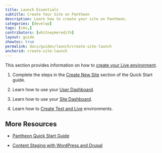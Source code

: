 ```yaml
---
title: Launch Essentials
subtitle: Create Your Site on Pantheon
description: Learn how to create your site on Pantheon.
categories: [develop]
tags: [cms,]
contributors: [whitneymeredith]
layout: guide
showtoc: true
permalink: docs/guides/launch/create-site-launch
anchorid: create-site-launch
---
```


This section provides information on how to [create your Live environment](/guides/quickstart/create-test-live). 


1. Complete the steps in the [Create New Site](/guides/quickstart/create-new-site/) section of the Quick Start guide.

1. Learn how to use your [User Dashboard](/guides/quickstart/user-dashboard/).

1. Learn how to use your [Site Dashboard](/guides/quickstart/site-dashboard/).

1. Learn how to [Create Test and Live](/guides/quickstart/site-dashboard/) environments.


## More Resources

- [Pantheon Quick Start Guide](/guides/quickstart/)

- [Content Staging with WordPress and Drupal](/content-staging)
